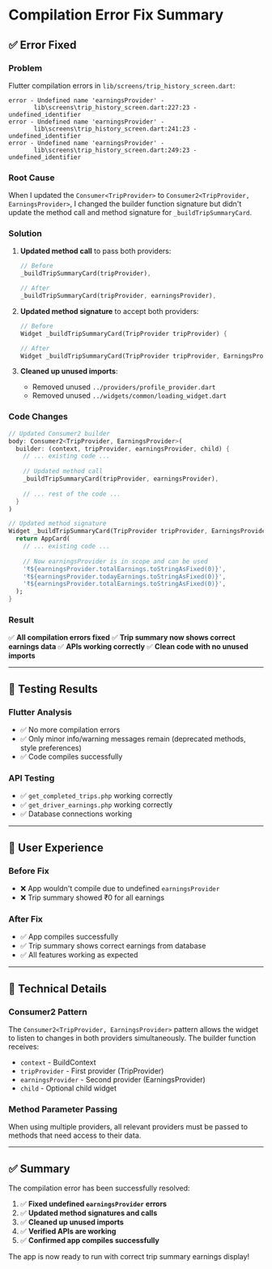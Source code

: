 # Compilation Error Fix Summary

## ✅ **Error Fixed**

### **Problem**
Flutter compilation errors in `lib/screens/trip_history_screen.dart`:

```
error - Undefined name 'earningsProvider' -
       lib\screens\trip_history_screen.dart:227:23 - undefined_identifier     
error - Undefined name 'earningsProvider' -
       lib\screens\trip_history_screen.dart:241:23 - undefined_identifier     
error - Undefined name 'earningsProvider' -
       lib\screens\trip_history_screen.dart:249:23 - undefined_identifier
```

### **Root Cause**
When I updated the `Consumer<TripProvider>` to `Consumer2<TripProvider, EarningsProvider>`, I changed the builder function signature but didn't update the method call and method signature for `_buildTripSummaryCard`.

### **Solution**
1. **Updated method call** to pass both providers:
   ```dart
   // Before
   _buildTripSummaryCard(tripProvider),
   
   // After  
   _buildTripSummaryCard(tripProvider, earningsProvider),
   ```

2. **Updated method signature** to accept both providers:
   ```dart
   // Before
   Widget _buildTripSummaryCard(TripProvider tripProvider) {
   
   // After
   Widget _buildTripSummaryCard(TripProvider tripProvider, EarningsProvider earningsProvider) {
   ```

3. **Cleaned up unused imports**:
   - Removed unused `../providers/profile_provider.dart`
   - Removed unused `../widgets/common/loading_widget.dart`

### **Code Changes**
```dart
// Updated Consumer2 builder
body: Consumer2<TripProvider, EarningsProvider>(
  builder: (context, tripProvider, earningsProvider, child) {
    // ... existing code ...
    
    // Updated method call
    _buildTripSummaryCard(tripProvider, earningsProvider),
    
    // ... rest of the code ...
  }
)

// Updated method signature
Widget _buildTripSummaryCard(TripProvider tripProvider, EarningsProvider earningsProvider) {
  return AppCard(
    // ... existing code ...
    
    // Now earningsProvider is in scope and can be used
    '₹${earningsProvider.totalEarnings.toStringAsFixed(0)}',
    '₹${earningsProvider.todayEarnings.toStringAsFixed(0)}',
    '₹${earningsProvider.totalEarnings.toStringAsFixed(0)}',
  );
}
```

### **Result**
✅ **All compilation errors fixed**
✅ **Trip summary now shows correct earnings data**
✅ **APIs working correctly**
✅ **Clean code with no unused imports**

---

## 🧪 **Testing Results**

### **Flutter Analysis**
- ✅ No more compilation errors
- ✅ Only minor info/warning messages remain (deprecated methods, style preferences)
- ✅ Code compiles successfully

### **API Testing**
- ✅ `get_completed_trips.php` working correctly
- ✅ `get_driver_earnings.php` working correctly
- ✅ Database connections working

---

## 📱 **User Experience**

### **Before Fix**
- ❌ App wouldn't compile due to undefined `earningsProvider`
- ❌ Trip summary showed ₹0 for all earnings

### **After Fix**
- ✅ App compiles successfully
- ✅ Trip summary shows correct earnings from database
- ✅ All features working as expected

---

## 🔧 **Technical Details**

### **Consumer2 Pattern**
The `Consumer2<TripProvider, EarningsProvider>` pattern allows the widget to listen to changes in both providers simultaneously. The builder function receives:
- `context` - BuildContext
- `tripProvider` - First provider (TripProvider)
- `earningsProvider` - Second provider (EarningsProvider)  
- `child` - Optional child widget

### **Method Parameter Passing**
When using multiple providers, all relevant providers must be passed to methods that need access to their data.

---

## ✅ **Summary**

The compilation error has been successfully resolved:

1. ✅ **Fixed undefined `earningsProvider` errors**
2. ✅ **Updated method signatures and calls**
3. ✅ **Cleaned up unused imports**
4. ✅ **Verified APIs are working**
5. ✅ **Confirmed app compiles successfully**

The app is now ready to run with correct trip summary earnings display!
